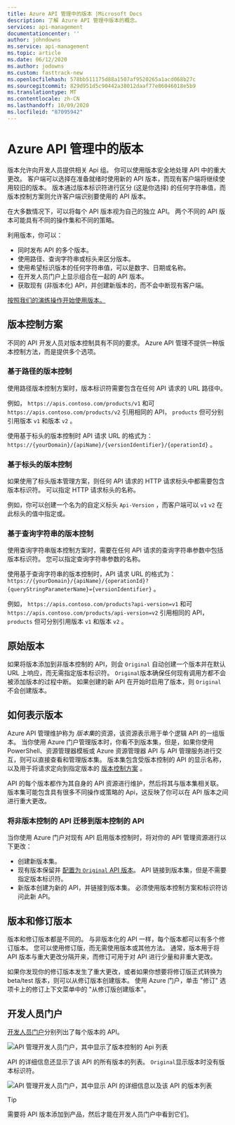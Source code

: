 ```yaml
---
title: Azure API 管理中的版本 |Microsoft Docs
description: 了解 Azure API 管理中版本的概念。
services: api-management
documentationcenter: ''
author: johndowns
ms.service: api-management
ms.topic: article
ms.date: 06/12/2020
ms.author: jodowns
ms.custom: fasttrack-new
ms.openlocfilehash: 578bb511175d88a1507af9520265a1acd068b27c
ms.sourcegitcommit: 829d951d5c90442a38012daaf77e86046018e5b9
ms.translationtype: MT
ms.contentlocale: zh-CN
ms.lasthandoff: 10/09/2020
ms.locfileid: "87095942"
---
```

# <a name="versions-in-azure-api-management"></a>Azure API 管理中的版本

版本允许向开发人员提供相关 Api 组。 你可以使用版本安全地处理 API 中的重大更改。 客户端可以选择在准备就绪时使用新的 API 版本，而现有客户端将继续使用较旧的版本。 版本通过版本标识符进行区分 (这是你选择) 的任何字符串值，而版本控制方案则允许客户端识别要使用的 API 版本。

在大多数情况下，可以将每个 API 版本视为自己的独立 API。 两个不同的 API 版本可能具有不同的操作集和不同的策略。

利用版本，你可以：

- 同时发布 API 的多个版本。
- 使用路径、查询字符串或标头来区分版本。
- 使用希望标识版本的任何字符串值，可以是数字、日期或名称。
- 在开发人员门户上显示组合在一起的 API 版本。
- 获取现有 (非版本化) API，并创建新版本的，而不会中断现有客户端。

[按照我们的演练操作开始使用版本。](./api-management-get-started-publish-versions.md)

## <a name="versioning-schemes"></a>版本控制方案

不同的 API 开发人员对版本控制具有不同的要求。 Azure API 管理不提供一种版本控制方法，而是提供多个选项。

### <a name="path-based-versioning"></a>基于路径的版本控制

使用路径版本控制方案时，版本标识符需要包含在任何 API 请求的 URL 路径中。

例如， `https://apis.contoso.com/products/v1` 和可 `https://apis.contoso.com/products/v2` 引用相同的 API， `products` 但可分别引用版本 `v1` 和版本 `v2` 。

使用基于标头的版本控制时 API 请求 URL 的格式为： `https://{yourDomain}/{apiName}/{versionIdentifier}/{operationId}` 。

### <a name="header-based-versioning"></a>基于标头的版本控制

如果使用了标头版本管理方案，则任何 API 请求的 HTTP 请求标头中都需要包含版本标识符。 可以指定 HTTP 请求标头的名称。

例如，你可以创建一个名为的自定义标头 `Api-Version` ，而客户端可以 `v1` `v2` 在此标头的值中指定或。

### <a name="query-string-based-versioning"></a>基于查询字符串的版本控制

使用查询字符串版本控制方案时，需要在任何 API 请求的查询字符串参数中包括版本标识符。 您可以指定查询字符串参数的名称。

使用基于查询字符串的版本控制时，API 请求 URL 的格式为： `https://{yourDomain}/{apiName}/{operationId}?{queryStringParameterName}={versionIdentifier}` 。

例如， `https://apis.contoso.com/products?api-version=v1` 和可 `https://apis.contoso.com/products/api-version=v2` 引用相同的 API， `products` 但可分别引用版本 `v1` 和版本 `v2` 。

## <a name="original-versions"></a>原始版本

如果将版本添加到非版本控制的 API，则会 `Original` 自动创建一个版本并在默认 URL 上响应，而无需指定版本标识符。 `Original`版本确保任何现有调用方都不会被添加版本的过程中断。 如果创建的新 API 在开始时启用了版本，则 `Original` 不会创建版本。

## <a name="how-versions-are-represented"></a>如何表示版本

Azure API 管理维护称为 *版本集*的资源，该资源表示用于单个逻辑 API 的一组版本。 当你使用 Azure 门户管理版本时，你看不到版本集，但是，如果你使用 PowerShell、资源管理器模板或 Azure 资源管理器 API 与 API 管理服务进行交互，则可以直接查看和管理版本集。 版本集包含受版本控制的 API 的显示名称，以及用于将请求定向到指定版本的 [版本控制方案](#versioning-schemes) 。

API 的每个版本都作为其自身的 API 资源进行维护，然后将其与版本集相关联。 版本集可能包含具有很多不同操作或策略的 Api，这反映了你可以在 API 版本之间进行重大更改。

### <a name="migrating-a-non-versioned-api-to-a-versioned-api"></a>将非版本控制的 API 迁移到版本控制的 API

当你使用 Azure 门户对现有 API 启用版本控制时，将对你的 API 管理资源进行以下更改：

 * 创建新版本集。
 * 现有版本保留并 [配置为 `Original` API 版本](#original-versions)。 API 链接到版本集，但是不需要指定版本标识符。
 * 新版本创建为新的 API，并链接到版本集。 必须使用版本控制方案和标识符访问此新 API。

## <a name="versions-and-revisions"></a>版本和修订版本

版本和修订版本都是不同的。 与非版本化的 API 一样，每个版本都可以有多个修订版本。 您可以使用修订版，而无需使用版本或其他方法。 通常，版本用于将 API 版本与重大更改分隔开来，而修订可用于对 API 进行少量和非重大更改。

如果你发现你的修订版本发生了重大更改，或者如果你想要将修订版正式转换为 beta/test 版本，则可以从修订版本创建版本。 使用 Azure 门户，单击 "修订" 选项卡上的修订上下文菜单中的 "从修订版创建版本"。

## <a name="developer-portal"></a>开发人员门户

[开发人员门户](./api-management-howto-developer-portal.md)分别列出了每个版本的 API。

![API 管理开发人员门户，其中显示了版本控制的 Api 列表](media/api-management-versions/portal-list.png)

API 的详细信息还显示了该 API 的所有版本的列表。 `Original`显示版本时没有版本标识符。

![API 管理开发人员门户，其中显示 API 的详细信息以及该 API 的版本列表](media/api-management-versions/portal-details.png)

> [!TIP]
> 需要将 API 版本添加到产品，然后才能在开发人员门户中看到它们。
